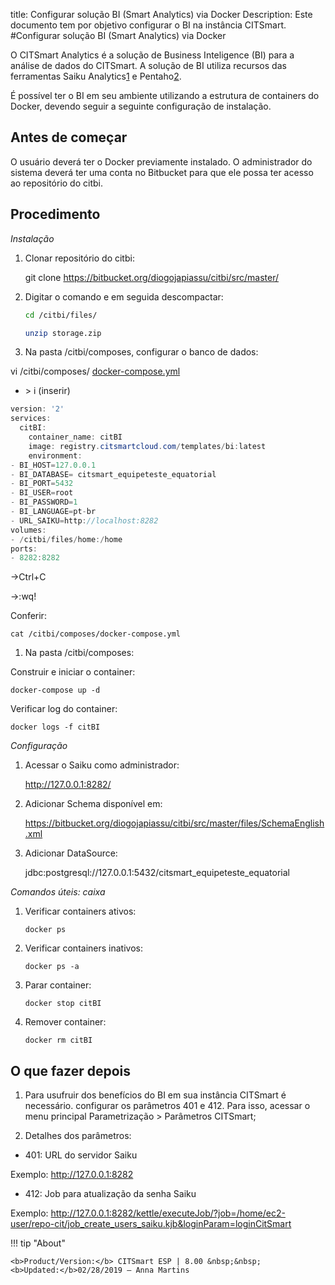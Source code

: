 title: Configurar solução BI (Smart Analytics) via Docker
Description: Este documento tem por objetivo configurar o BI na instância CITSmart.
#Configurar solução BI (Smart Analytics) via Docker

O CITSmart Analytics é a solução de Business Inteligence (BI) para a análise de
dados do CITSmart. A solução de BI utiliza recursos das ferramentas Saiku
Analytics[1] e Pentaho[2].

É possível ter o BI em seu ambiente utilizando a estrutura de containers do
Docker, devendo seguir a seguinte configuração de instalação.

Antes de começar
----------------

O usuário deverá ter o Docker previamente instalado. O administrador do sistema
deverá ter uma conta no Bitbucket para que ele possa ter acesso ao repositório
do citbi.

Procedimento
------------

*Instalação*

1.  Clonar repositório do citbi:

    git clone https://bitbucket.org/diogojapiassu/citbi/src/master/

1.  Digitar o comando e em seguida descompactar:

    ```sh
    cd /citbi/files/
    ```
    ```sh
    unzip storage.zip
    ```
    
1.  Na pasta /citbi/composes, configurar o banco de dados:

vi /citbi/composes/
[docker-compose.yml](https://bitbucket.org/diogojapiassu/citbi/src/master/composes/docker-compose.yml)

- \> i (inserir)

```java
version: '2'
services:
  citBI:
    container_name: citBI
    image: registry.citsmartcloud.com/templates/bi:latest
    environment:
- BI_HOST=127.0.0.1
- BI_DATABASE= citsmart_equipeteste_equatorial
- BI_PORT=5432
- BI_USER=root
- BI_PASSWORD=1
- BI_LANGUAGE=pt-br
- URL_SAIKU=http://localhost:8282
volumes:
- /citbi/files/home:/home
ports:
- 8282:8282
 ```

-\>Ctrl+C

-\>:wq!

Conferir:

```
cat /citbi/composes/docker-compose.yml
```

1.  Na pasta /citbi/composes:

Construir e iniciar o container:

```
docker-compose up -d
```

Verificar log do container:

```
docker logs -f citBI
```

*Configuração*

1.  Acessar o Saiku como administrador:

    <http://127.0.0.1:8282/>

1.  Adicionar Schema disponível em:

    <https://bitbucket.org/diogojapiassu/citbi/src/master/files/SchemaEnglish.xml>

1.  Adicionar DataSource:

    jdbc:postgresql://127.0.0.1:5432/citsmart_equipeteste_equatorial

*Comandos úteis: caixa*

1.  Verificar containers ativos:

    ```
    docker ps
    ```

1.  Verificar containers inativos:
    
    ```
    docker ps -a
    ```

1.  Parar container:
    
    ```
    docker stop citBI
    ```

1.  Remover container:
    ```
    docker rm citBI
    ```

O que fazer depois
------------------

1. Para usufruir dos benefícios do BI em sua instância CITSmart é necessário. 
configurar os parâmetros 401 e 412. Para isso, acessar o menu principal
Parametrização \> Parâmetros CITSmart;

2. Detalhes dos parâmetros:

-   401: URL do servidor Saiku

Exemplo: http://127.0.0.1:8282

-   412: Job para atualização da senha Saiku

Exemplo:
http://127.0.0.1:8282/kettle/executeJob/?job=/home/ec2-user/repo-cit/job_create_users_saiku.kjb&loginParam=loginCitSmart



[1]:https://www.meteorite.bi/products/saiku-reporting

[2]:https://www.hitachivantara.com/go/pentaho.html


!!! tip "About"

    <b>Product/Version:</b> CITSmart ESP | 8.00 &nbsp;&nbsp;
    <b>Updated:</b>02/28/2019 – Anna Martins
